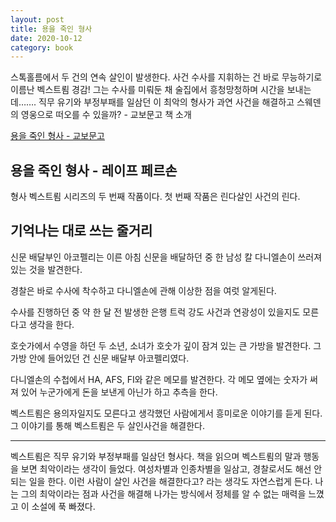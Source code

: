 ```yaml
---
layout: post
title: 용을 죽인 형사
date: 2020-10-12
category: book
---
```


스톡홀름에서 두 건의 연속 살인이 발생한다. 사건 수사를 지휘하는 건 바로 무능하기로 이름난 벡스트룀 경감! 그는 수사를 미뤄둔 채 술집에서 흥청망청하며 시간을 보내는데……. 직무 유기와 부정부패를 일삼던 이 최악의 형사가 과연 사건을 해결하고 스웨덴의 영웅으로 떠오를 수 있을까? - 교보문고 책 소개

[용을 죽인 형사 - 교보문고](http://www.kyobobook.co.kr/product/detailViewKor.laf?ejkGb=KOR&mallGb=KOR&barcode=9788954651462&orderClick=LAG&Kc=)

## 용을 죽인 형사 - 레이프 페르손

형사 벡스트룀 시리즈의 두 번째 작품이다. 첫 번째 작품은 린다살인 사건의 린다.

## 기억나는 대로 쓰는 줄거리
신문 배달부인 아코펠리는 이른 아침 신문을 배달하던 중 한 남성 칼 다니엘손이 쓰러져 있는 것을 발견한다.

경찰은 바로 수사에 착수하고 다니엘손에 관해 이상한 점을 여럿 알게된다.

수사를 진행하던 중 약 한 달 전 발생한 은행 트럭 강도 사건과 연광성이 있을지도 모른다고 생각을 한다.

호숫가에서 수영을 하던 두 소년, 소녀가 호숫가 깊이 잠겨 있는 큰 가방을 발견한다. 그 가방 안에 들어있던 건 신문 배달부 아코펠리였다.

다니엘손의 수첩에서 HA, AFS, FI와 같은 메모를 발견한다. 각 메모 옆에는 숫자가 써져 있어 누군가에게 돈을 보낸게 아닌가 하고 추측을 한다.

벡스트룀은 용의자일지도 모른다고 생각했던 사람에게서 흥미로운 이야기를 듣게 된다. 그 이야기를 통해 벡스트룀은 두 살인사건을 해결한다.

---

벡스트룀은 직무 유기와 부정부패를 일삼던 형사다. 책을 읽으며 벡스트룀의 말과 행동을 보면 최악이라는 생각이 들었다. 여성차별과 인종차별을 일삼고, 경찰로서도 해선 안 되는 일을 한다. 이런 사람이 살인 사건을 해결한다고? 라는 생각도 자연스럽게 든다. 나는 그의 최악이라는 점과 사건을 해결해 나가는 방식에서 정체를 알 수 없는 매력을 느꼈고 이 소설에 푹 빠졌다.